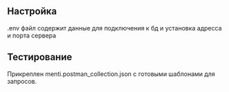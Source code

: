 ## Настройка
.env файл содержит данные для подключения к бд и установка адресса и порта сервера
## Тестирование
Прикреплен menti.postman_collection.json с готовыми шаблонами для запросов.
